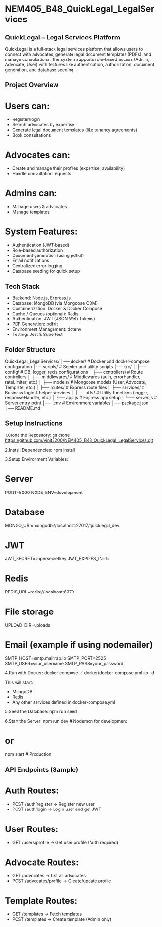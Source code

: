 # NEM405_B48_QuickLegal_LegalServices

## QuickLegal – Legal Services Platform

QuickLegal is a full-stack legal services platform that allows users to connect with advocates, generate legal document templates (PDFs), and manage consultations. The system supports role-based access (Admin, Advocate, User) with features like authentication, authorization, document generation, and database seeding.

## Project Overview

# Users can:

- Register/login
- Search advocates by expertise
- Generate legal document templates (like tenancy agreements)
- Book consultations

# Advocates can:

- Create and manage their profiles (expertise, availability)
- Handle consultation requests

# Admins can:

- Manage users & advocates
- Manage templates

# System Features:

- Authentication (JWT-based)
- Role-based authorization
- Document generation (using pdfkit)
- Email notifications
- Centralized error logging
- Database seeding for quick setup

## Tech Stack

- Backend: Node.js, Express.js
- Database: MongoDB (via Mongoose ODM)
- Containerization: Docker & Docker Compose
- Cache / Queues (optional): Redis
- Authentication: JWT (JSON Web Tokens)
- PDF Generation: pdfkit
- Environment Management: dotenv
- Testing: Jest & Supertest

## Folder Structure

QuickLegal_LegalServices/
│── docker/                  # Docker and docker-compose configuration
│── scripts/                 # Seeder and utility scripts
│── src/
│   ├── config/              # DB, logger, redis configurations
│   ├── controllers/         # Route controllers
│   ├── middlewares/         # Middlewares (auth, errorHandler, rateLimiter, etc.)
│   ├── models/              # Mongoose models (User, Advocate, Template, etc.)
│   ├── routes/              # Express route files
│   ├── services/            # Business logic & helper services
│   ├── utils/               # Utility functions (logger, responseHandler, etc.)
│   ├── app.js               # Express app setup
│   └── server.js            # Server entry point
│── .env                     # Environment variables
│── package.json
│── README.md


## Setup Instructions

1.Clone the Repository:
git clone https://github.com/vinit3200/NEM405_B48_QuickLegal_LegalServices.git

2.Install Dependencies:
npm install

3.Setup Environment Variables:
# Server
PORT=5000
NODE_ENV=development

# Database
MONGO_URI=mongodb://localhost:27017/quicklegal_dev

# JWT
JWT_SECRET=supersecretkey
JWT_EXPIRES_IN=1d

# Redis
REDIS_URL=redis://localhost:6379

# File storage
UPLOAD_DIR=uploads

# Email (example if using nodemailer)
SMTP_HOST=smtp.mailtrap.io
SMTP_PORT=2525
SMTP_USER=your_username
SMTP_PASS=your_password

4.Run with Docker:
docker compose -f docker/docker-compose.yml up -d

This will start:

- MongoDB
- Redis
- Any other services defined in docker-compose.yml

5.Seed the Database:
npm run seed

6.Start the Server:
npm run dev   # Nodemon for development
# or
npm start     # Production

## API Endpoints (Sample)

# Auth Routes:

- POST /auth/register → Register new user
- POST /auth/login → Login user and get JWT

# User Routes:

- GET /users/profile → Get user profile (Auth required)

# Advocate Routes:

- GET /advocates → List all advocates
- POST /advocates/profile → Create/update profile

# Template Routes:

- GET /templates → Fetch templates
- POST /templates → Create template (Admin only)